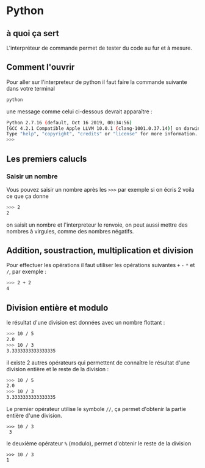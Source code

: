 # Python

## à quoi ça sert

L'interpréteur de commande permet de tester du code au fur et à mesure.

## Comment l'ouvrir

Pour aller sur l'interpreteur de python il faut faire la commande suivante dans votre terminal
```bash
python
```
une message comme celui ci-dessous devrait apparaître :
```bash
Python 2.7.16 (default, Oct 16 2019, 00:34:56) 
[GCC 4.2.1 Compatible Apple LLVM 10.0.1 (clang-1001.0.37.14)] on darwin
Type "help", "copyright", "credits" or "license" for more information.
>>>
```

## Les premiers calucls

### Saisir un nombre 

Vous pouvez saisir un nombre après les `>>>` par exemple si on écris 2 voila ce que ça donne
```bash
>>> 2
2
```

on saisit un nombre et l'interpreteur le renvoie, on peut aussi mettre des nombres à virgules, comme des nombres négatifs.

## Addition, soustraction, multiplication et division

Pour effectuer les opérations il faut utiliser les opérations suivantes `+` `-` `*` et `/`, par exemple :
```bash
>>> 2 + 2
4
```

## Division entière et modulo 

le résultat d'une division est données avec un nombre flottant :

```bash
>>> 10 / 5
2.0
>>> 10 / 3
3.3333333333333335
```

il existe 2 autres opérateurs qui permettent de connaître le résultat d'une division entière et le reste de la division : 
```bash
>>> 10 / 5
2.0
>>> 10 / 3
3.3333333333333335
```

Le premier opérateur utilise le symbole `//`, ça permet d'obtenir la partie entière d'une division.
```
>>> 10 / 3
 3
```

le deuxième opérateur `%` (modulo), permet d'obtenir le reste de la division
```
>>> 10 / 3
1
```